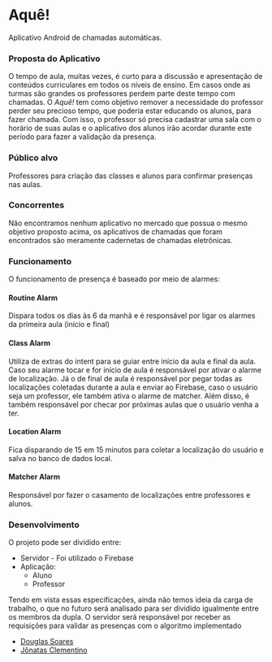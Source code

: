 # Aquê!

Aplicativo Android de chamadas automáticas.

### Proposta do Aplicativo

O tempo de aula, muitas vezes, é curto para a discussão e apresentação de conteúdos curriculares em todos os níveis de ensino. Em casos onde as turmas são grandes os professores perdem parte deste tempo com chamadas. 
O *Aquê!* tem como objetivo remover a necessidade do professor perder seu precioso tempo, que poderia estar educando os alunos, para fazer chamada. 
Com isso, o professor só precisa cadastrar uma sala com o horário de suas aulas e o aplicativo dos alunos irão acordar durante este período para fazer a validação da presença.

### Público alvo

Professores para criação das classes e alunos para confirmar presenças nas aulas.

### Concorrentes

Não encontramos nenhum aplicativo no mercado que possua o mesmo objetivo proposto acima, os aplicativos de chamadas que foram encontrados são meramente cadernetas de chamadas eletrônicas.

### Funcionamento

O funcionamento de presença é baseado por meio de alarmes:

#### Routine Alarm
Dispara todos os dias às 6 da manhã e é responsável por ligar os alarmes da primeira aula (início e final)

#### Class Alarm
Utiliza de extras do intent para se guiar entre início da aula e final da aula. Caso seu alarme tocar e for início de aula
é responsável por ativar o alarme de localização. Já o de final de aula é responsável por pegar todas as localizações coletadas
durante a aula e enviar ao Firebase, caso o usuário seja um professor, ele também ativa o alarme de matcher. Além disso,
é também responsável por checar por próximas aulas que o usuário venha a ter.

#### Location Alarm
Fica disparando de 15 em 15 minutos para coletar a localização do usuário e salva no banco de dados local.

#### Matcher Alarm
Responsável por fazer o casamento de localizações entre professores e alunos.

### Desenvolvimento

O projeto pode ser dividido entre:

* Servidor - Foi utilizado o Firebase
* Aplicação:
   - Aluno
   - Professor

Tendo em vista essas especificações, ainda não temos ideia da carga de trabalho, o que no futuro será analisado para ser dividido igualmente entre os membros da dupla.
O servidor será responsável por receber as requisições para validar as presenças com o algoritmo implementado

- [Douglas Soares](https://github.com/DouglasSL)
- [Jônatas Clementino](https://github.com/JonatasDeOliveira)
